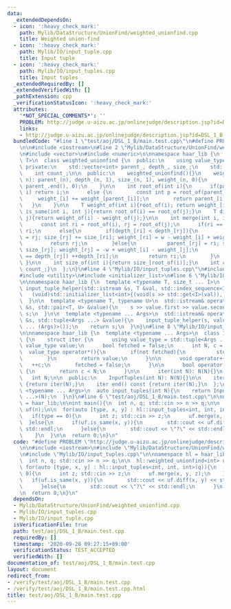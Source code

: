 ```yaml
---
data:
  _extendedDependsOn:
  - icon: ':heavy_check_mark:'
    path: Mylib/DataStructure/UnionFind/weighted_unionfind.cpp
    title: Weighted union-find
  - icon: ':heavy_check_mark:'
    path: Mylib/IO/input_tuple.cpp
    title: Input tuple
  - icon: ':heavy_check_mark:'
    path: Mylib/IO/input_tuples.cpp
    title: Input tuples
  _extendedRequiredBy: []
  _extendedVerifiedWith: []
  _pathExtension: cpp
  _verificationStatusIcon: ':heavy_check_mark:'
  attributes:
    '*NOT_SPECIAL_COMMENTS*': ''
    PROBLEM: http://judge.u-aizu.ac.jp/onlinejudge/description.jsp?id=DSL_1_B
    links:
    - http://judge.u-aizu.ac.jp/onlinejudge/description.jsp?id=DSL_1_B
  bundledCode: "#line 1 \"test/aoj/DSL_1_B/main.test.cpp\"\n#define PROBLEM \"http://judge.u-aizu.ac.jp/onlinejudge/description.jsp?id=DSL_1_B\"\
    \n\n#include <iostream>\n#line 2 \"Mylib/DataStructure/UnionFind/weighted_unionfind.cpp\"\
    \n#include <vector>\n#include <numeric>\n\nnamespace haar_lib {\n  template <typename\
    \ T>\n  class weighted_unionfind {\n  public:\n    using value_type = T;\n\n \
    \ private:\n    std::vector<int> parent_, depth_, size_;\n    std::vector<T> weight_;\n\
    \    int count_;\n\n  public:\n    weighted_unionfind(){}\n    weighted_unionfind(int\
    \ n): parent_(n), depth_(n, 1), size_(n, 1), weight_(n, 0){\n      std::iota(parent_.begin(),\
    \ parent_.end(), 0);\n    }\n\n    int root_of(int i){\n      if(parent_[i] ==\
    \ i) return i;\n      else {\n        const int p = root_of(parent_[i]);\n   \
    \     weight_[i] += weight_[parent_[i]];\n        return parent_[i] = p;\n   \
    \   }\n    }\n\n    T weight_of(int i){root_of(i); return weight_[i];}\n    bool\
    \ is_same(int i, int j){return root_of(i) == root_of(j);}\n    T diff(int i, int\
    \ j){return weight_of(i) - weight_of(j);}\n\n    int merge(int i, int j, T w){\n\
    \      const int ri = root_of(i), rj = root_of(j);\n      if(ri == rj) return\
    \ ri;\n      else{\n        if(depth_[ri] < depth_[rj]){\n          parent_[ri]\
    \ = rj; size_[rj] += size_[ri]; weight_[ri] = w - weight_[i] + weight_[j];\n \
    \         return rj;\n        }else{\n          parent_[rj] = ri; size_[ri] +=\
    \ size_[rj]; weight_[rj] = -w + weight_[i] - weight_[j];\n          if(depth_[ri]\
    \ == depth_[rj]) ++depth_[ri];\n          return ri;\n        }\n      }\n   \
    \ }\n\n    int size_of(int i){return size_[root_of(i)];}\n    int count_groups(){return\
    \ count_;}\n  };\n}\n#line 4 \"Mylib/IO/input_tuples.cpp\"\n#include <tuple>\n\
    #include <utility>\n#include <initializer_list>\n#line 6 \"Mylib/IO/input_tuple.cpp\"\
    \n\nnamespace haar_lib {\n  template <typename T, size_t ... I>\n  static void\
    \ input_tuple_helper(std::istream &s, T &val, std::index_sequence<I ...>){\n \
    \   (void)std::initializer_list<int>{(void(s >> std::get<I>(val)), 0) ...};\n\
    \  }\n\n  template <typename T, typename U>\n  std::istream& operator>>(std::istream\
    \ &s, std::pair<T, U> &value){\n    s >> value.first >> value.second;\n    return\
    \ s;\n  }\n\n  template <typename ... Args>\n  std::istream& operator>>(std::istream\
    \ &s, std::tuple<Args ...> &value){\n    input_tuple_helper(s, value, std::make_index_sequence<sizeof\
    \ ... (Args)>());\n    return s;\n  }\n}\n#line 8 \"Mylib/IO/input_tuples.cpp\"\
    \n\nnamespace haar_lib {\n  template <typename ... Args>\n  class InputTuples\
    \ {\n    struct iter {\n      using value_type = std::tuple<Args ...>;\n     \
    \ value_type value;\n      bool fetched = false;\n      int N, c = 0;\n\n    \
    \  value_type operator*(){\n        if(not fetched){\n          std::cin >> value;\n\
    \        }\n        return value;\n      }\n\n      void operator++(){\n     \
    \   ++c;\n        fetched = false;\n      }\n\n      bool operator!=(iter &) const\
    \ {\n        return c < N;\n      }\n\n      iter(int N): N(N){}\n    };\n\n \
    \   int N;\n\n  public:\n    InputTuples(int N): N(N){}\n\n    iter begin() const\
    \ {return iter(N);}\n    iter end() const {return iter(N);}\n  };\n\n  template\
    \ <typename ... Args>\n  auto input_tuples(int N){\n    return InputTuples<Args\
    \ ...>(N);\n  }\n}\n#line 6 \"test/aoj/DSL_1_B/main.test.cpp\"\n\nnamespace hl\
    \ = haar_lib;\n\nint main(){\n  int n, q; std::cin >> n >> q;\n\n  hl::weighted_unionfind<int>\
    \ uf(n);\n\n  for(auto [type, x, y] : hl::input_tuples<int, int, int>(q)){\n \
    \   if(type == 0){\n      int z; std::cin >> z;\n      uf.merge(x, y, z);\n  \
    \  }else{\n      if(uf.is_same(x, y)){\n        std::cout << uf.diff(x, y) <<\
    \ std::endl;\n      }else{\n        std::cout << \"?\" << std::endl;\n      }\n\
    \    }\n  }\n\n  return 0;\n}\n"
  code: "#define PROBLEM \"http://judge.u-aizu.ac.jp/onlinejudge/description.jsp?id=DSL_1_B\"\
    \n\n#include <iostream>\n#include \"Mylib/DataStructure/UnionFind/weighted_unionfind.cpp\"\
    \n#include \"Mylib/IO/input_tuples.cpp\"\n\nnamespace hl = haar_lib;\n\nint main(){\n\
    \  int n, q; std::cin >> n >> q;\n\n  hl::weighted_unionfind<int> uf(n);\n\n \
    \ for(auto [type, x, y] : hl::input_tuples<int, int, int>(q)){\n    if(type ==\
    \ 0){\n      int z; std::cin >> z;\n      uf.merge(x, y, z);\n    }else{\n   \
    \   if(uf.is_same(x, y)){\n        std::cout << uf.diff(x, y) << std::endl;\n\
    \      }else{\n        std::cout << \"?\" << std::endl;\n      }\n    }\n  }\n\
    \n  return 0;\n}\n"
  dependsOn:
  - Mylib/DataStructure/UnionFind/weighted_unionfind.cpp
  - Mylib/IO/input_tuples.cpp
  - Mylib/IO/input_tuple.cpp
  isVerificationFile: true
  path: test/aoj/DSL_1_B/main.test.cpp
  requiredBy: []
  timestamp: '2020-09-28 09:27:15+09:00'
  verificationStatus: TEST_ACCEPTED
  verifiedWith: []
documentation_of: test/aoj/DSL_1_B/main.test.cpp
layout: document
redirect_from:
- /verify/test/aoj/DSL_1_B/main.test.cpp
- /verify/test/aoj/DSL_1_B/main.test.cpp.html
title: test/aoj/DSL_1_B/main.test.cpp
---
```

